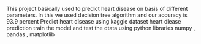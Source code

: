 This project basically used to predict heart disease on basis of different parameters.
In this we used decision tree algorithm and our accuracy is 93.9 percent
Predict heart disease using kaggle dataset heart diease prediction train the model and test the dtata using python libraries numpy , pandas , matplotlib
